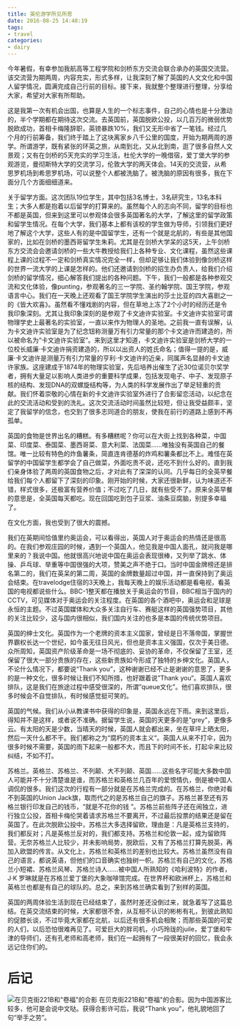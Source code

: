 ```yaml
---
title: 英伦游学所见所思
date: 2016-08-25 14:48:19
tags:
- travel
categories:
- dairy
---
```


今年暑假，有幸参加我航高等工程学院和剑桥东方交流会联合承办的英国交流营。该交流营为期两周，内容充实，形式多样，让我深刻了解了英国的人文文化和中国人留学情况，圆满完成自己行前的目标。接下来，我就整个整理进行整理，分享给大家，希望对大家有所帮助。

<!--more-->

这是我第一次有机会出国，也算是人生的一个标志事件，自己的心情也是十分激动的，半个学期都在期待这次交流。去英国前，英国脱欧公投，以几百万的微弱优势脱欧成功，首相卡梅隆辞职，英镑暴跌10%，我们又无形中省了一笔钱。经过几个月的行前筹备，我们终于踏上了这块离家乡八千公里的国度，开始为期两周的游学。所谓游学，既有紧张的环英之旅，从南到北，又从北到南，逛了很多自然人文景观；又有在剑桥的5天充实的学习生活，杜伦大学的一晚借宿，爱丁堡大学的参观游览，曼彻斯特大学的交流学习，伦敦大学的两天体会。14天的交流营，从希思罗机场到希思罗机场，可以说整个人都被洗脑了。被洗脑的原因有很多，我在下面分几个方面细细道来。

关于留学方面。这次团队19位学生，其中包括3名博士，3名研究生，13名本科生；大多人都是抱着以后留学的打算来的。虽然每个人的志向不同，留学的目标也不都是英国，但来到这里可以参观体会很多英国著名的大学，了解这里的留学政策和留学生情况。在每个大学，我们基本上都有该校的学生做为导师，引领我们更好地了解这个大学，这些人有的是中国留学生，还有一个就是北航的，有些是其他国家的，比如在剑桥的墨西哥留学生朱莉。尤其是在剑桥大学呆的这5天，上午剑桥东方交流会会邀请剑桥的一些大牛教授给我们上各种专业、文化课程，虽然这些课程上课的过程不一定和剑桥真实情况完全一样，但却足够让我们体验到像剑桥这样的世界一流大学的上课是怎样的。他们还邀请到剑桥的招生办负责人，给我们介绍剑桥的留学情况，细心解答我们提出的各种问题。下午，我们一般都是各种参观交流和文化体验，像punting，参观著名的三一学院、圣约翰学院、国王学院，参观语言中心。我们在一天晚上还观看了国王学院学生演出的莎士比亚的四大喜剧之一的《皆大欢喜》。虽然看不懂戏剧的内容，但在草地上冻了2个小时的经历还是令我印象深刻。尤其让我印象深刻的是参观了卡文迪许实验室。卡文迪许实验室可谓物理学史上最著名的实验室，一直以来作为物理人的圣地。之前我一直有误解，认为卡文迪许实验室是为了纪念钮称测量万有引力常量的那个卡文迪许而建造的，所以被命名为“卡文迪许实验室”。来到这里才知道，卡文迪许实验室是剑桥大学的一位校长威廉·卡文迪许捐资建造的，所以以出资人的姓氏命名；值得一提的是，威廉·卡文迪许是测量万有引力常量的亨利·卡文迪许的近亲，同属声名显赫的卡文迪许家族。这座建成于1874年的物理实验室，先后培养出催生了近30位诺贝尔奖学者，拥有大量足以影响人类进步的重要科学成果，包括发现电子、中子、发现原子核的结构、发现DNA的双螺旋结构等，为人类的科学发展作出了举足轻重的贡献。我们怀着崇敬的心情在新的卡文迪许实验室外进行了合影留恋活动，以纪念在此的交流活动和受到的洗礼。这次交流活动时间虽然比较短，但让我受益颇丰，坚定了我留学的信念，也交到了很多志同道合的朋友，使我在前行的道路上感到不再孤单。

英国的食物是世界出名的糟糕。有多糟糕呢？你可以在大街上找到各种菜，中国菜、印度菜、泰国菜、墨西哥菜、意大利菜、法国菜……唯独没有英国自己的餐馆。唯一比较有特色的炸鱼薯条，简直连肯德基的炸鸡和薯条都比不上。难怪在英留学的中国留学生都学会了自己做菜，外面吃贵不说，还吃不到什么好的。直到我们亲身体验了两周的英国食物之后，才对此有了深深的认同。几乎每日的全英早餐给我们每个人都留下了深刻的印象。刚开始的时候，大家还很新鲜，认为味道还不错，样式很多，还极富有营养价值；不过吃了几日，就有些受不了。原来全英早餐的意思是，全英国每天都吃。现在回国吃到包子豆浆、油条豆腐脑，别提多幸福了。

在文化方面，我也受到了很大的震撼。

我们在英期间恰值里约奥运会，可以看得出，英国人对于奥运会的热情还是很高的。在我们参观庄园的时候，遇到一个英国人，他见我是中国人面孔，就问我是哪里来的？我说中国。他就很高兴地说中国在奥运会表现很棒，又列举了跳水、体操、乒乓球、举重等中国很强的大项，赞美之声不绝于口。当时中国金牌榜还是排名第二的，我们在英呆的第二周，英国的金牌数量超过中国，并一直保持到了奥运会结束。在travelodge住宿的3天晚上，我每天晚上的娱乐活动都是看电视，看英国的电视都说些什么。BBC-1整天都在播放关于奥运会的节目，BBC相当于国内的CCTV，可见媒体对于奥运会的关注程度。在英国的各个酒吧中，奥运会和足球是永恒的主题。不过英国媒体和大众多关注自行车、赛艇这样的英国强势项目，其他的关注比较少，这与国内很相似，我们国内关注的也多是本国的传统优势项目。

英国的绅士文化。英国作为一个老牌的资本主义国家，曾经是日不落帝国，掌握世界霸权长达一个世纪，如今虽无往日风光，但也是资本主义强国，仅次于美日德。众所周知，英国资产阶级革命是一场不彻底的、妥协的革命，不仅保留了王室，还保留了很大一部分贵族的存在，这些新贵族如今形成了独特的乡绅文化。英国人，不论什么情况下，都要说“Thank you”，这种谢谢已经不止是谢谢的意思了，更多的是一种文化，很多时候让我们不知所措，也好跟着说”Thank you“。英国人喜欢排队，这是我们在旅途过程中感受很深的，所谓”queue文化”。他们喜欢排队，很多时候会不自觉排队，有时候感觉挺可笑的。

英国的气候。我们从小从教课书中获得的印象是，英国永远在下雨。来到这里后，得知并不是这样，或者说不准确。据留学生说，英国的天更多的是”grey”，更像多云。有太阳的天是少数，当晴天的时候，英国人就会都出来，坐在草坪上晒太阳，然后一天什么都不干。我们都称之为“腐朽的资本主义“。英国人从来不打伞，因为很多时候不需要，英国的雨下起来一般都不大，而且下的时间不长，打起伞来比较纠结，不如不打。

苏格兰。英格兰、苏格兰、不列颠、大不列颠、英国……这些名字可能大多数中国人可能并不十分清楚谁是谁，而苏格兰和英格兰几百年的爱恨情仇，倒是被中国人调侃的很多。我们这次的行程有一部分就是在苏格兰完成的。在苏格兰，你绝对看不到英国的Union Jack旗，取而代之的是苏格兰自己的旗子。苏格兰甚至还有苏格兰银行印发自己的钱币，“就是不花你的钱 ”。苏格兰前些阵子还在闹独立，进行独立公投，首相卡梅伦哭着请求苏格兰不要离开，不过最后投票的结果还是留在英国了。在此次脱欧公投中，苏格兰大多选择留欧，理由是：凡是英格兰支持的，我们都反对；凡是英格兰反对的，我们都支持。苏格兰和伦敦一起，成为留欧阵营。无奈苏格兰人比较少，并未影响局势，脱欧后，又有了苏格兰打算先脱英，再加入欧盟的传言。从文化上，苏格兰和英格兰的差别也比较大。苏格兰虽然没有自己的语言，都说英语，但他们的口音确实也独树一帜。苏格兰有自己的文化，苏格兰小短裙、苏格兰风琴、苏格兰诗人……被中国人所熟知的《哈利波特》的作者，J·K 罗琳就是在苏格兰爱丁堡的大象咖啡馆完成。在世界杯和欧洲杯上，苏格兰和英格兰也都是有自己的球队的。总之，来到苏格兰确实看到了别样的英国。

英国的两周体验生活到现在已经结束了，虽然时差还没倒过来，就急着写了这篇总结。在英交流结束的时候，大家都很不舍，从互相不认识的彬彬有礼，到彼此熟知的促膝长谈，不过毕竟大家都在北航，以后还有很多机会相聚；而那些英国的可爱的人们，以后恐怕很难再见了。可爱巨大的胖司机，小巧玲珑的juile，爱丁堡和牛津的导师们，还有孔老师和高老师，我们在一起拥有了一段很美好的回忆，我会永远记住你们的。

# 后记

![在贝克街221B和"卷福"的合影](/images/britain.jpg)
在贝克街221B和"卷福"的合影。因为中国游客比较多，他可是会说中文哒。获得合影许可后，我说“Thank you”，他礼貌地回了句“举手之劳”。
